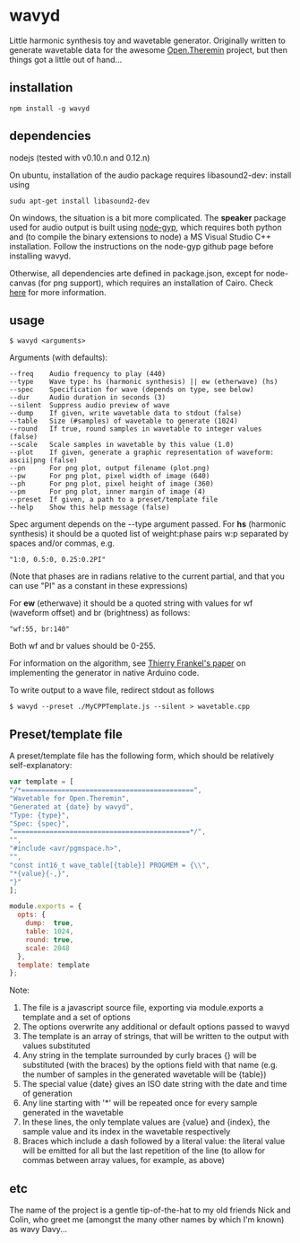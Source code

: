 # wavyd
Little harmonic synthesis toy and wavetable generator. Originally written to generate wavetable data for
the awesome [Open.Theremin](http://www.gaudi.ch/OpenTheremin/) project, but then things got a little out of hand...

## installation
```
npm install -g wavyd
```

## dependencies
nodejs (tested with v0.10.n and 0.12.n)

On ubuntu, installation of the audio package requires libasound2-dev: install using

```
sudu apt-get install libasound2-dev
```

On windows, the situation is a bit more complicated. The __speaker__ package used for audio output is built using
[node-gyp](https://github.com.TooTallNate/node-gyp), which requires both python and (to compile the binary extensions
to node) a MS Visual Studio C++ installation. Follow the instructions on the node-gyp github page before installing
wavyd.

Otherwise, all dependencies arte defined in package.json, except for node-canvas (for png support), which requires
an installation of Cairo. Check [here](https://www.npmjs.com/package/canvas) for more information.

## usage

```
$ wavyd <arguments>
```

Arguments (with defaults):

```
--freq    Audio frequency to play (440)
--type	  Wave type: hs (harmonic synthesis) || ew (etherwave) (hs)
--spec    Specification for wave (depends on type, see below)
--dur     Audio duration in seconds (3)
--silent  Suppress audio preview of wave
--dump    If given, write wavetable data to stdout (false)
--table   Size (#samples) of wavetable to generate (1024)
--round   If true, round samples in wavetable to integer values (false)
--scale   Scale samples in wavetable by this value (1.0)
--plot    If given, generate a graphic representation of waveform: ascii|png (false)
--pn      For png plot, output filename (plot.png)
--pw      For png plot, pixel width of image (640)
--ph      For png plot, pixel height of image (360)
--pm      For png plot, inner margin of image (4)
--preset  If given, a path to a preset/template file
--help    Show this help message (false)
```

Spec argument depends on the --type argument passed. For __hs__ (harmonic
synthesis) it should be a quoted list of weight:phase pairs w:p
separated by spaces and/or commas, e.g.

```
"1:0, 0.5:0, 0.25:0.2PI"
```

(Note that phases are in radians relative to the current partial, and
that you can use "PI" as a constant in these expressions)

For __ew__ (etherwave) it should be a quoted string with values for wf
(waveform offset) and br (brightness) as follows:

```
"wf:55, br:140"
```

Both wf and br values should be 0-255.

For information on the algorithm, see
[Thierry Frankel's paper](http://theremin.tf/wp-content/uploads/2015/03/wavegen.pdf)
on implementing the generator in native Arduino code.

To write output to a wave file, redirect stdout as follows

```
$ wavyd --preset ./MyCPPTemplate.js --silent > wavetable.cpp
```

## Preset/template file
A preset/template file has the following form, which should be relatively self-explanatory:

```javascript
var template = [
"/*===========================================",
"Wavetable for Open.Theremin",
"Generated at {date} by wavyd",
"Type: {type}",
"Spec: {spec}",
"============================================*/",
"",
"#include <avr/pgmspace.h>",
"",
"const int16_t wave_table[{table}] PROGMEM = {\\",
"*{value}{-,}",
"}"
];

module.exports = {
  opts: {
    dump:  true,
    table: 1024,
    round: true,
    scale: 2048
  },
  template: template
};
```

Note:

1. The file is a javascript source file, exporting via module.exports a template and a set of options
2. The options overwrite any additional or default options passed to wavyd
3. The template is an array of strings, that will be written to the output with values substituted
4. Any string in the template surrounded by curly braces {} will be substituted (with the braces) by the options field
with that name (e.g. the number of samples in the generated wavetable will be {table})
5. The special value {date} gives an ISO date string with the date and time of generation
6. Any line starting with '*' will be repeated once for every sample generated in the wavetable
7. In these lines, the only template values are {value} and {index}, the sample value and its index
in the wavetable respectively
8. Braces which include a dash followed by a literal value: the literal value will be emitted for all but
the last repetition of the line (to allow for commas between array values, for example, as above)

## etc
The name of the project is a gentle tip-of-the-hat to my old friends Nick and Colin, who
greet me (amongst the many other names by which I'm known) as wavy Davy...
